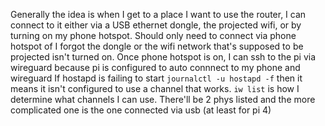 Generally the idea is when I get to a place I want to use the router, I can connect to it either via a USB ethernet dongle, the projected wifi, or by turning on my phone hotspot.
Should only need to connect via phone hotspot of I forgot the dongle or the wifi network that's supposed to be projected isn't turned on.
Once phone hotspot is on, I can ssh to the pi via wireguard because pi is configured to auto connnect to my phone and wireguard
If hostapd is failing to start `journalctl -u hostapd -f` then it means it isn't configured to use a channel that works. 
`iw list` is how I determine what channels I can use. There'll be 2 phys listed and the more complicated one is the one connected via usb (at least for pi 4)
